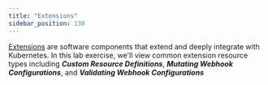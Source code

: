 ```yaml
---
title: "Extensions"
sidebar_position: 130
---
```


[Extensions](https://kubernetes.io/docs/concepts/extend-kubernetes/) are software components that extend and deeply integrate with Kubernetes. In this lab exercise, we'll view common extension resource types including **_Custom Resource Definitions_**, **_Mutating Webhook Configurations_**, and **_Validating Webhook Configurations_**
